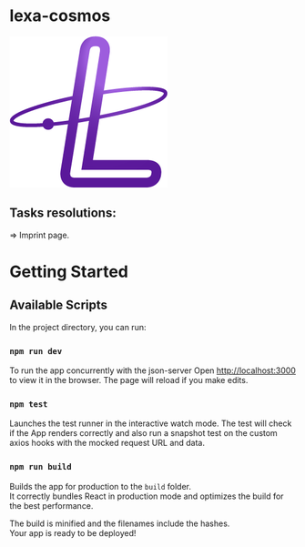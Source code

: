 # lexa-cosmos

![lexa-cosmos](https://github.com/ptrcklehmann/lexa-cosmos/blob/main/public/logo.png?raw=true)

## Tasks resolutions: 
=> Imprint page.

# Getting Started
## Available Scripts

In the project directory, you can run:

### `npm run dev`
To run the app concurrently with the json-server
Open [http://localhost:3000](http://localhost:3000) to view it in the browser.
The page will reload if you make edits.


### `npm test`
Launches the test runner in the interactive watch mode.
The test will check if the App renders correctly and also run a snapshot test on the custom axios hooks with the mocked request URL and data. 


### `npm run build`
Builds the app for production to the `build` folder.\
It correctly bundles React in production mode and optimizes the build for the best performance.

The build is minified and the filenames include the hashes.\
Your app is ready to be deployed!
